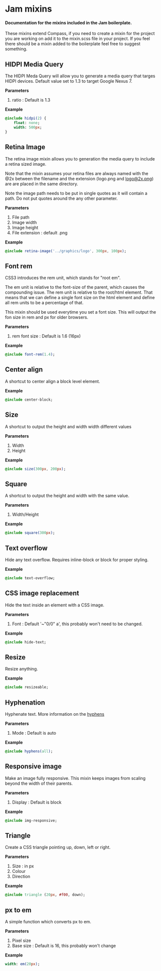 # Jam mixins
 
#### Documentation for the mixins included in the Jam boilerplate.
 
These mixins extend Compass, if you need to create a mixin for the project you are working on add it to the mixin.scss file in your project. If you feel there should be a mixin added to the boilerplate feel free to suggest something.
 
## HIDPI Media Query
The HIDPI Meda Query will allow you to generate a media query that targes HIDPI devices.
Default value set to 1.3 to target Google Nexus 7.

**Parameters**
1. ratio : Default is 1.3

**Example**
```sass
@include hidpi(2) {
	float: none;
	width: 500px;
}
```

## Retina Image
The retina image mixin allows you to generation the media query to include a retina sized image.

Note that the mixin assumes your retina files are always named with the @2x between the filename and the extension (logo.png and logo@2x.png) are are placed in the same directory.

Note the image path needs to be put in single quotes as it will contain a path. Do not put quotes around the any other parameter.

**Parameters**
1. File path
2. Image width
3. Image height
4. File extension : default .png

**Example**
```sass
@include retina-image('../graphics/logo', 300px, 100px);
```

## Font rem
CSS3 introduces the rem unit, which stands for "root em".

The em unit is relative to the font-size of the parent, which causes the compounding issue. The rem unit is relative to the root/html element. That means that we can define a single font size on the html element and define all rem units to be a percentage of that.

This mixin should be used everytime you set a font size. This will output the fon size in rem and px for older browsers.

**Parameters**
1. rem font size : Default is 1.6 (16px)

**Example**
```sass
@include font-rem(1.4);
```

## Center align
A shortcut to center align a block level element.

**Example**
```sass
@include center-block;
```

## Size
A shortcut to output the height and width width different values

**Parameters**
1. Width
2. Height

**Example**
```sass
@include size(300px, 200px);
```

## Square
A shortcut to output the height and width with the same value.

**Parameters**
1. Width/Height

**Example**
```sass
@include square(300px);
```

## Text overflow
Hide any text overflow. Requires inline-block or block for proper styling.

**Example**
```sass
@include text-overflow;
```

## CSS image replacement
Hide the text inside an element with a CSS image.

**Parameters**
1. Font : Default '~"0/0" a', this probably won't need to be changed.

**Example**
```sass
@include hide-text;
```

## Resize
Resize anything.

**Example**
```sass
@include resizeable;
```

## Hyphenation
Hyphenate text. More information on the [hyphens](http://css-tricks.com/almanac/properties/h/hyphenate/)

**Parameters**
1. Mode : Default is auto

**Example**
```sass
@include hyphens(all);
```

## Responsive image
Make an image fully responsive. This mixin keeps images from scaling beyond the width of their parents.

**Parameters**
1. Display : Default is block

**Example**
```sass
@include img-responsive;
```

## Triangle
Create a CSS triangle pointing up, down, left or right.

**Parameters**
1. Size : in px
2. Colour
3. Direction

**Example**
```sass
@include triangle (20px, #f00, down);
```

## px to em
A simple function which converts px to em.

**Parameters**
1. Pixel size
2. Base size : Default is 16, this probably won't change

**Example**
```sass
width: em(20px);
```